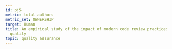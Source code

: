 ```yaml
---
id: pj5
metric: total authors
metric_set: OWNERSHIP
target: Human
title: An empirical study of the impact of modern code review practices on software
  quality
topic: quality assurance
---
```

